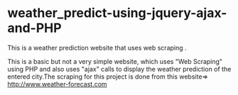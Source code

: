 # weather_predict-using-jquery-ajax-and-PHP
This is a weather prediction website that uses web scraping .

This is a basic but not a very simple website, which uses "Web Scraping" using PHP and also uses "ajax" calls to display the weather prediction of the entered city.The scraping for this project is done from
this website=> http://www.weather-forecast.com
